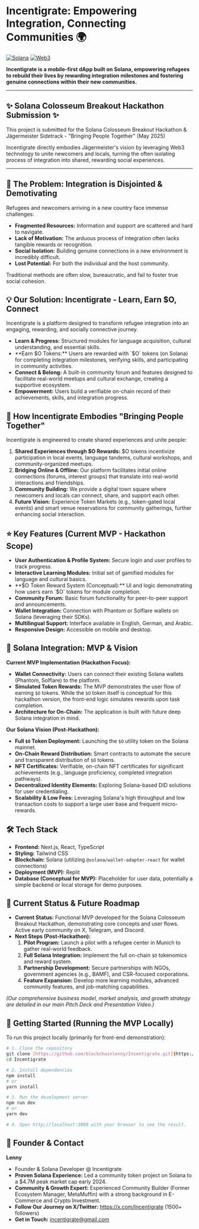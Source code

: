 # Incentigrate: Empowering Integration, Connecting Communities 🌍

[![Solana](https://img.shields.io/badge/Solana-000000?style=for-the-badge&logo=Solana&logoColor=white)](https://solana.com)
[![Web3](https://img.shields.io/badge/Web3.js-F16822?style=for-the-badge&logo=web3.js&logoColor=white)](https://web3js.org)

**Incentigrate is a mobile-first dApp built on Solana, empowering refugees to rebuild their lives by rewarding integration milestones and fostering genuine connections within their new communities.**

---

## ✨ Solana Colosseum Breakout Hackathon Submission ✨

This project is submitted for the Solana Colosseum Breakout Hackathon  &  Jägermeister Sidetrack - "Bringing People Together" (May 2025) 

Incentigrate directly embodies Jägermeister's vision by leveraging Web3 technology to unite newcomers and locals, turning the often isolating process of integration into shared, rewarding social experiences.

---

## 🎯 The Problem: Integration is Disjointed & Demotivating

Refugees and newcomers arriving in a new country face immense challenges:
* **Fragmented Resources:** Information and support are scattered and hard to navigate.
* **Lack of Motivation:** The arduous process of integration often lacks tangible rewards or recognition.
* **Social Isolation:** Building genuine connections in a new environment is incredibly difficult.
* **Lost Potential:** For both the individual and the host community.

Traditional methods are often slow, bureaucratic, and fail to foster true social cohesion.

## 💡 Our Solution: Incentigrate - Learn, Earn $O, Connect

Incentigrate is a platform designed to transform refugee integration into an engaging, rewarding, and socially connective journey.

* **Learn & Progress:** Structured modules for language acquisition, cultural understanding, and essential skills.
* **Earn $O Tokens:** Users are rewarded with `$O` tokens (on Solana) for completing integration milestones, verifying skills, and participating in community activities.
* **Connect & Belong:** A built-in community forum and features designed to facilitate real-world meetups and cultural exchange, creating a supportive ecosystem.
* **Empowerment:** Users build a verifiable on-chain record of their achievements, skills, and integration progress.

## 🥃 How Incentigrate Embodies "Bringing People Together"

Incentigrate is engineered to create shared experiences and unite people:

1.  **Shared Experiences through $O Rewards:** $O tokens incentivize participation in local events, language tandems, cultural workshops, and community-organized meetups.
2.  **Bridging Online & Offline:** Our platform facilitates initial online connections (forums, interest groups) that translate into real-world interactions and friendships.
3.  **Community Building:** We provide a digital town square where newcomers and locals can connect, share, and support each other.
4.  **Future Vision:** Experience Token Markets (e.g., token-gated local events) and smart venue reservations for community gatherings, further enhancing social interaction.

## ⭐ Key Features (Current MVP - Hackathon Scope)

* **User Authentication & Profile System:** Secure login and user profiles to track progress.
* **Interactive Learning Modules:** Initial set of gamified modules for language and cultural basics.
* **$O Token Reward System (Conceptual):** UI and logic demonstrating how users earn `$O` tokens for module completion.
* **Community Forum:** Basic forum functionality for peer-to-peer support and announcements.
* **Wallet Integration:** Connection with Phantom or Solflare wallets on Solana (leveraging their SDKs).
* **Multilingual Support:** Interface available in English, German, and Arabic.
* **Responsive Design:** Accessible on mobile and desktop.

## 🔗 Solana Integration: MVP & Vision

**Current MVP Implementation (Hackathon Focus):**
* **Wallet Connectivity:** Users can connect their existing Solana wallets (Phantom, Solflare) to the platform.
* **Simulated Token Rewards:** The MVP demonstrates the user flow of earning `$O` tokens. While the `$O` token itself is conceptual for this hackathon version, the front-end logic simulates rewards upon task completion.
* **Architecture for On-Chain:** The application is built with future deep Solana integration in mind.

**Our Solana Vision (Post-Hackathon):**
* **Full `$O` Token Deployment:** Launching the `$O` utility token on the Solana mainnet.
* **On-Chain Reward Distribution:** Smart contracts to automate the secure and transparent distribution of `$O` tokens.
* **NFT Certificates:** Verifiable, on-chain NFT certificates for significant achievements (e.g., language proficiency, completed integration pathways).
* **Decentralized Identity Elements:** Exploring Solana-based DID solutions for user credentialing.
* **Scalability & Low Fees:** Leveraging Solana's high throughput and low transaction costs to support a large user base and frequent micro-rewards.

## 🛠️ Tech Stack

* **Frontend:** Next.js, React, TypeScript
* **Styling:** Tailwind CSS
* **Blockchain:** Solana (utilizing `@solana/wallet-adapter-react` for wallet connections)
* **Deployment (MVP):** Replit
* **Database (Conceptual for MVP):** Placeholder for user data, potentially a simple backend or local storage for demo purposes.

## 🚀 Current Status & Future Roadmap

* **Current Status:** Functional MVP developed for the Solana Colosseum Breakout Hackathon, demonstrating core concepts and user flows. Active early community on X, Telegram, and Discord.
* **Next Steps (Post-Hackathon):**
    1.  **Pilot Program:** Launch a pilot with a refugee center in Munich to gather real-world feedback.
    2.  **Full Solana Integration:** Implement the full on-chain `$O` tokenomics and reward system.
    3.  **Partnership Development:** Secure partnerships with NGOs, government agencies (e.g., BAMF), and CSR-focused corporations.
    4.  **Feature Expansion:** Develop more learning modules, advanced community features, and job-matching capabilities.

*(Our comprehensive business model, market analysis, and growth strategy are detailed in our main Pitch Deck and Presentation Video.)*

## 🏁 Getting Started (Running the MVP Locally)

To run this project locally (primarily for front-end demonstration):

```bash
# 1. Clone the repository
git clone [https://github.com/blockchainlenny/Incentigrate.git](https://github.com/blockchainlenny/Incentigrate.git)
cd Incentigrate

# 2. Install dependencies
npm install
# or
yarn install

# 3. Run the development server
npm run dev
# or
yarn dev

# 4. Open http://localhost:3000 with your browser to see the result.
```

## 👤 Founder & Contact

**Lenny**
* Founder & Solana Developer @ Incentigrate
* **Proven Solana Experience:** Led a community token project on Solana to a $4.7M peak market cap early 2024.
* **Community & Growth Expert:** Experienced Community Builder (Former Ecosystem Manager, MetaMuffin) with a strong background in E-Commerce and Crypto Investment.
* **Follow Our Journey on X/Twitter:** https://x.com/Incentigrate (1500+ followers)
* **Get in Touch:** incentigrate@gmail.com
